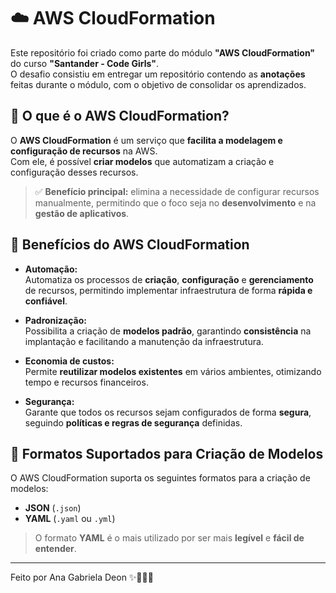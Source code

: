 # ☁️ AWS CloudFormation

Este repositório foi criado como parte do módulo **"AWS CloudFormation"** do curso **"Santander - Code Girls"**.  
O desafio consistiu em entregar um repositório contendo as **anotações** feitas durante o módulo, com o objetivo de consolidar os aprendizados.

## 📘 O que é o AWS CloudFormation?

O **AWS CloudFormation** é um serviço que **facilita a modelagem e configuração de recursos** na AWS.  
Com ele, é possível **criar modelos** que automatizam a criação e configuração desses recursos.

> ✅ **Benefício principal:** elimina a necessidade de configurar recursos manualmente, permitindo que o foco seja no **desenvolvimento** e na **gestão de aplicativos**.

## 🌟 Benefícios do AWS CloudFormation

- **Automação:**  
  Automatiza os processos de **criação**, **configuração** e **gerenciamento** de recursos, permitindo implementar infraestrutura de forma **rápida e confiável**.

- **Padronização:**  
  Possibilita a criação de **modelos padrão**, garantindo **consistência** na implantação e facilitando a manutenção da infraestrutura.

- **Economia de custos:**  
  Permite **reutilizar modelos existentes** em vários ambientes, otimizando tempo e recursos financeiros.

- **Segurança:**  
  Garante que todos os recursos sejam configurados de forma **segura**, seguindo **políticas e regras de segurança** definidas.


## 📝 Formatos Suportados para Criação de Modelos

O AWS CloudFormation suporta os seguintes formatos para a criação de modelos:

- **JSON** (`.json`)  
- **YAML** (`.yaml` ou `.yml`)

> O formato **YAML** é o mais utilizado por ser mais **legível** e **fácil de entender**.

---
Feito por Ana Gabriela Deon ✨👩🏻‍💻
